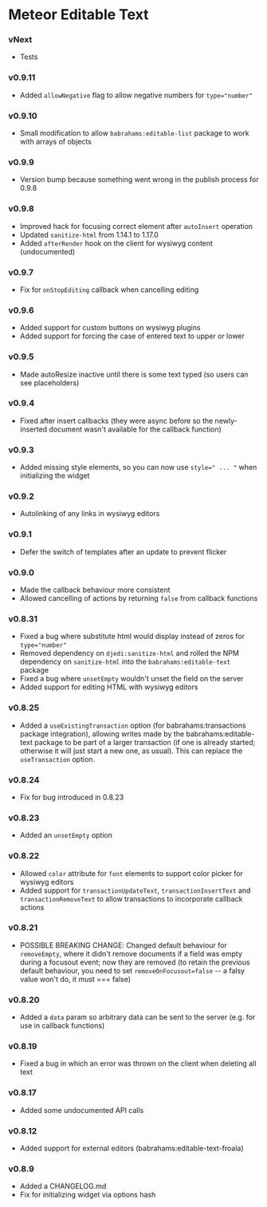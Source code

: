 Meteor Editable Text
====================

### vNext

- Tests

### v0.9.11

- Added `allowNegative` flag to allow negative numbers for `type="number"`

### v0.9.10

- Small modification to allow `babrahams:editable-list` package to work with arrays of objects

### v0.9.9

- Version bump because something went wrong in the publish process for 0.9.8

### v0.9.8

- Improved hack for focusing correct element after `autoInsert` operation
- Updated `sanitize-html` from 1.14.1 to 1.17.0
- Added `afterRender` hook on the client for wysiwyg content (undocumented)

### v0.9.7

- Fix for `onStopEditing` callback when cancelling editing

### v0.9.6

- Added support for custom buttons on wysiwyg plugins
- Added support for forcing the case of entered text to upper or lower

### v0.9.5

- Made autoResize inactive until there is some text typed (so users can see placeholders)

### v0.9.4

- Fixed after insert callbacks (they were async before so the newly-inserted document wasn't available for the callback function)

### v0.9.3

- Added missing style elements, so you can now use `style=" ... "` when initializing the widget

### v0.9.2

- Autolinking of any links in wysiwyg editors

### v0.9.1

- Defer the switch of templates after an update to prevent flicker

### v0.9.0

- Made the callback behaviour more consistent
- Allowed cancelling of actions by returning `false` from callback functions

### v0.8.31

- Fixed a bug where substitute html would display instead of zeros for `type="number"`
- Removed dependency on `djedi:sanitize-html` and rolled the NPM dependency on `sanitize-html` into the `babrahams:editable-text` package
- Fixed a bug where `unsetEmpty` wouldn't unset the field on the server
- Added support for editing HTML with wysiwyg editors 

### v0.8.25

- Added a `useExistingTransaction` option (for babrahams:transactions package integration), allowing writes made by the babrahams:editable-text package to be part of a larger transaction (if one is already started; otherwise it will just start a new one, as usual). This can replace the `useTransaction` option.

### v0.8.24

- Fix for bug introduced in 0.8.23

### v0.8.23

- Added an `unsetEmpty` option

### v0.8.22

- Allowed `color` attribute for `font` elements to support color picker for wysiwyg editors
- Added support for `transactionUpdateText`, `transactionInsertText` and `transactionRemoveText` to allow transactions to incorporate callback actions

### v0.8.21

- POSSIBLE BREAKING CHANGE: Changed default behaviour for `removeEmpty`, where it didn't remove documents if a field was empty during a focusout event; now they are removed (to retain the previous default behaviour, you need to set `removeOnFocusout=false` -- a falsy value won't do, it must === false)

### v0.8.20

- Added a `data` param so arbitrary data can be sent to the server (e.g. for use in callback functions)

### v0.8.19

- Fixed a bug in which an error was thrown on the client when deleting all text

### v0.8.17

- Added some undocumented API calls

### v0.8.12

- Added support for external editors (babrahams:editable-text-froala)

### v0.8.9

- Added a CHANGELOG.md
- Fix for initializing widget via options hash